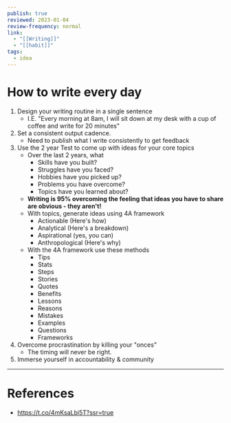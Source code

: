 ```yaml
---
publish: true
reviewed: 2023-01-04
review-frequency: normal
link:
  - "[[Writing]]"
  - "[[habit]]"
tags:
  - idea
---
```

# How to write every day
1. Design your writing routine in a single sentence
    - I.E. "Every morning at 8am, I will sit down at my desk with a cup of coffee and write for 20 minutes"
2. Set a consistent output cadence.
    - Need to publish what I write consistently to get feedback
3. Use the 2 year Test to come up with ideas for your core topics
    - Over the last 2 years, what
        - Skills have you built?
        - Struggles have you faced?
        - Hobbies have you picked up?
        - Problems you have overcome?
        - Topics have you learned about?
    - **Writing is 95% overcoming the feeling that ideas you have to share are obvious - they aren't!**
    - With topics, generate ideas using 4A framework
        - Actionable (Here's how)
        - Analytical (Here's a breakdown)
        - Aspirational (yes, you can)
        - Anthropological (Here's why)
    - With the 4A framework use these methods
        - Tips 
        - Stats 
        - Steps 
        - Stories 
        - Quotes 
        - Benefits 
        - Lessons 
        - Reasons 
        - Mistakes 
        - Examples 
        - Questions 
        - Frameworks
4. Overcome procrastination by killing your "onces"
    - The timing will never be right.
5. Immerse yourself in accountability & community

---
# References
- https://t.co/4mKsaLbi5T?ssr=true